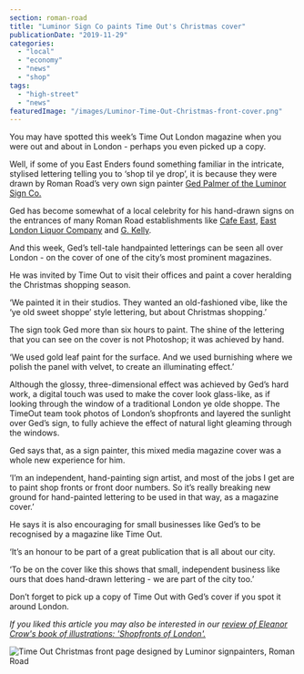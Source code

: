 ```yaml
---
section: roman-road
title: "Luminor Sign Co paints Time Out's Christmas cover"
publicationDate: "2019-11-29"
categories: 
  - "local"
  - "economy"
  - "news"
  - "shop"
tags: 
  - "high-street"
  - "news"
featuredImage: "/images/Luminor-Time-Out-Christmas-front-cover.png"
---
```


You may have spotted this week’s Time Out London magazine when you were out and about in London - perhaps you even picked up a copy.

Well, if some of you East Enders found something familiar in the intricate, stylised lettering telling you to ‘shop til ye drop’, it is because they were drawn by Roman Road’s very own sign painter [Ged Palmer of the Luminor Sign Co.](https://romanroadlondon.com/ged-palmer-luminor-sign-co/)

Ged has become somewhat of a local celebrity for his hand-drawn signs on the entrances of many Roman Road establishments like [Cafe East](https://romanroadlondon.com/cafe-east-roman-road-mustafa-has-interview/), [East London Liquor Company](https://romanroadlondon.com/alex-wolpert-east-london-liquor-company/) and [G. Kelly](https://romanroadlondon.com/g-kelly-pie-and-mash-shop-reopens-roman-road/).

And this week, Ged’s tell-tale handpainted letterings can be seen all over London - on the cover of one of the city’s most prominent magazines.

He was invited by Time Out to visit their offices and paint a cover heralding the Christmas shopping season.

‘We painted it in their studios. They wanted an old-fashioned vibe, like the ‘ye old sweet shoppe’ style lettering, but about Christmas shopping.’

The sign took Ged more than six hours to paint. The shine of the lettering that you can see on the cover is not Photoshop; it was achieved by hand.

‘We used gold leaf paint for the surface. And we used burnishing where we polish the panel with velvet, to create an illuminating effect.’

Although the glossy, three-dimensional effect was achieved by Ged’s hard work, a digital touch was used to make the cover look glass-like, as if looking through the window of a traditional London ye olde shoppe. The TimeOut team took photos of London’s shopfronts and layered the sunlight over Ged’s sign, to fully achieve the effect of natural light gleaming through the windows.

Ged says that, as a sign painter, this mixed media magazine cover was a whole new experience for him.

‘I’m an independent, hand-painting sign artist, and most of the jobs I get are to paint shop fronts or front door numbers. So it’s really breaking new ground for hand-painted lettering to be used in that way, as a magazine cover.’

He says it is also encouraging for small businesses like Ged’s to be recognised by a magazine like Time Out.

‘It’s an honour to be part of a great publication that is all about our city.

‘To be on the cover like this shows that small, independent business like ours that does hand-drawn lettering - we are part of the city too.’

Don’t forget to pick up a copy of Time Out with Ged’s cover if you spot it around London.

_If you liked this article you may also be interested in our [review of Eleanor Crow's book of illustrations: 'Shopfronts of London'.](https://romanroadlondon.com/shopfronts-of-london-eleanor-crow-book-review/)_ 

![Time Out Christmas front page designed by Luminor signpainters, Roman Road](/images/Luminor-Time-Out-Christmas-front-cover-1024x683.png)
